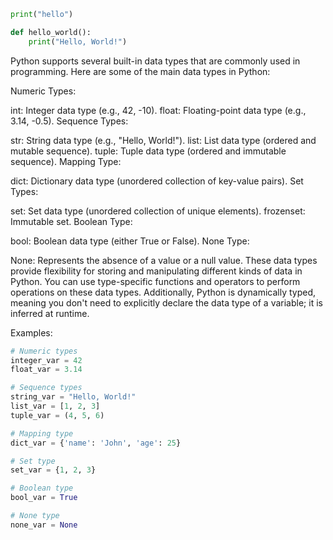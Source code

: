 ```python
print("hello")
```



```python
def hello_world():
    print("Hello, World!")
```

Python supports several built-in data types that are commonly used in programming. Here are some of the main data types in Python:

Numeric Types:

int: Integer data type (e.g., 42, -10).
float: Floating-point data type (e.g., 3.14, -0.5).
Sequence Types:

str: String data type (e.g., "Hello, World!").
list: List data type (ordered and mutable sequence).
tuple: Tuple data type (ordered and immutable sequence).
Mapping Type:

dict: Dictionary data type (unordered collection of key-value pairs).
Set Types:

set: Set data type (unordered collection of unique elements).
frozenset: Immutable set.
Boolean Type:

bool: Boolean data type (either True or False).
None Type:

None: Represents the absence of a value or a null value.
These data types provide flexibility for storing and manipulating different kinds of data in Python. You can use type-specific functions and operators to perform operations on these data types. Additionally, Python is dynamically typed, meaning you don't need to explicitly declare the data type of a variable; it is inferred at runtime.

Examples:
```python
# Numeric types
integer_var = 42
float_var = 3.14

# Sequence types
string_var = "Hello, World!"
list_var = [1, 2, 3]
tuple_var = (4, 5, 6)

# Mapping type
dict_var = {'name': 'John', 'age': 25}

# Set type
set_var = {1, 2, 3}

# Boolean type
bool_var = True

# None type
none_var = None
```
